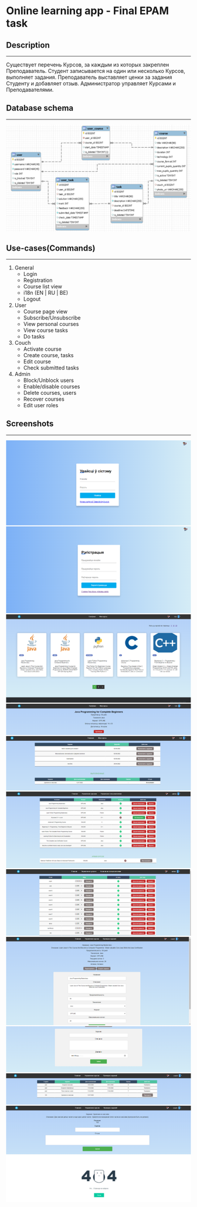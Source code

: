 # Online learning app - Final EPAM task

Description
---
-------

Существует перечень Курсов, за каждым из которых
закреплен Преподаватель. Студент записывается на один или
несколько Курсов, выполняет задания. Преподаватель выставляет
ценки за задания Студенту и добавляет отзыв. Администратор
управляет Курсами и Преподавателями.

Database schema
---
-------

![img.png](md-data/img.png)


Use-cases(Commands)
---
-------
1. General
    * Login
    * Registration
    * Course list view
    * i18n (EN | RU | BE)
    * Logout
2. User
    * Course page view
    * Subscribe/Unsubscribe
    * View personal courses
    * View course tasks
    * Do tasks
3. Couch
    * Activate course
    * Create course, tasks
    * Edit course
    * Check submitted tasks
4. Admin
    * Block/Unblock users
    * Enable/disable courses
    * Delete courses, users
    * Recover courses
    * Edit user roles

Screenshots
---
------------

![img.png](md-data/imgg.png)
![img_1.png](md-data/img_1.png)
![img_2.png](md-data/img_2.png)
![img_3.png](md-data/img_3.png)
![img_9.png](md-data/img_9.png)
![img_4.png](md-data/img_4.png)
![img_5.png](md-data/img_5.png)
![img_6.png](md-data/img_6.png)
![img_7.png](md-data/img_7.png)
![img_10.png](md-data/img_10.png)
![img_8.png](md-data/img_8.png)
![img_8.png](md-data/img_11.png)